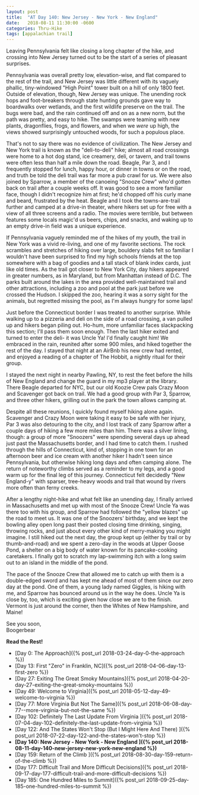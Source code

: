 ```yaml
---
layout: post
title:  "AT Day 140: New Jersey - New York - New England"
date:   2018-08-11 11:30:00 -0600
categories: Thru-Hike
tags: [appalachian trail]
---
```


Leaving Pennsylvania felt like closing a long chapter of the hike, and crossing into New Jersey turned out to be the start of a series of pleasant surprises.

<!--more-->

Pennsylvania was overall pretty low, elevation-wise, and flat compared to the rest of the trail, and New Jersey was little different with its vaguely phallic, tiny-windowed "High Point" tower built on a hill of only 1800 feet. Outside of elevation, though, New Jersey was unique. The unending rock hops and foot-breakers through state hunting grounds gave way to boardwalks over wetlands, and the first wildlife preserve on the trail. The bugs were bad, and the rain continued off and on as a new norm, but the path was pretty, and easy to hike. The swamps were teaming with new plants, dragonflies, frogs, and flowers, and when we _were_ up high, the views showed surprisingly untouched woods, for such a populous place.

That's not to say there was no evidence of civilization. The New Jersey and New York trail is known as the "deli-to-deli" hike; almost all road crossings were home to a hot dog stand, ice creamery, deli, or tavern, and trail towns were often less than half a mile down the road. Beagle, Par 3, and I frequently stopped for lunch, happy hour, or dinner in towns or on the road, and truth be told the deli trail was far more a pub crawl for us. We were also joined by Sparrow, a member of the canoeing "Snooze Crew" who'd gotten back on trail after a couple weeks off. It was good to see a more familiar face, though I didn't recognize him at first; he'd chopped off his curly mane and beard, frustrated by the heat. Beagle and I took the towns-are-trail further and camped at a drive-in theater, where hikers set up for free with a view of all three screens and a radio. The movies were terrible, but between features some locals magic'd us beers, chips, and snacks, and waking up to an empty drive-in field was a unique experience.

If Pennsylvania vaguely reminded me of the hikes of my youth, the trail in New York was a vivid re-living, and one of my favorite sections. The rock scrambles and stretches of hiking over large, bouldery slabs felt so familiar I wouldn't have been surprised to find my high schools friends at the top somewhere with a bag of goodies and a tall stack of blank index cards, just like old times. As the trail got closer to New York City, day hikers appeared in greater numbers, as in Maryland, but from Manhattan instead of D.C. The parks built around the lakes in the area provided well-maintained trail and other attractions, including a zoo and pool at the park just before we crossed the Hudson. I skipped the zoo, hearing it was a sorry sight for the animals, but regretted missing the pool, as I'm always hungry for some laps!

Just before the Connecticut border I was treated to another surprise. While walking up to a pizzeria and deli on the side of a road crossing, a van pulled up and hikers began piling out. Ho-hum, more unfamiliar faces slackpacking this section; I'll pass them soon enough. Then the last hiker exited and turned to enter the deli- it was Uncle Ya! I'd finally caught him! We embraced in the rain, reunited after some 900 miles, and hiked together the rest of the day. I stayed that night at an AirBnb his new crew had rented, and enjoyed a reading of a chapter of The Hobbit, a nightly ritual for their group.

I stayed the next night in nearby Pawling, NY, to rest the feet before the hills of New England and change the guard in my mp3 player at the library. There Beagle departed for NYC, but our old Koozie Crew pals Crazy Moon and Scavenger got back on trail. We had a good group with Par 3, Sparrow, and three other hikers, grilling out in the park the town allows camping at.

Despite all these reunions, I quickly found myself hiking alone again. Scavenger and Crazy Moon were taking it easy to be safe with her injury, Par 3 was also detouring to the city, and I lost track of zany Sparrow after a couple days of hiking a few more miles than him. There was a silver lining, though: a group of more "Snoozers" were spending several days up ahead just past the Massachusetts border, and I had time to catch them. I rushed through the hills of Connecticut, kind of, stopping in one town for an afternoon beer and ice cream with another hiker I hadn't seen since Pennsylvania, but otherwise hiking long days and often camping alone. The return of noteworthy climbs served as a reminder to my legs, and a good warm up for the final leg of this journey. Connecticut felt decidedly "New England-y" with sparser, tree-heavy woods and trail that wound by rivers more often than ferny creeks.

After a lengthy night-hike and what felt like an unending day, I finally arrived in Massachusetts and met up with most of the Snooze Crew! Uncle Ya was there too with his group, and Sparrow had followed the "yellow blazes" up the road to meet us. It was one of the Snoozers' birthday, and we kept the bowling alley open long past their posted closing time drinking, singing, throwing rocks, and just about every other kind of merry-making you might imagine. I still hiked out the next day, the group kept up (either by trail or by thumb-and-road) and we spent a zero-day in the woods at Upper Goose Pond, a shelter on a big body of water known for its pancake-cooking caretakers. I finally got to scratch my lap-swimming itch with a long swim out to an island in the middle of the pond.

The pace of the Snooze Crew that allowed me to catch up with them is a double-edged sword and has kept me ahead of most of them since our zero day at the pond. One of them, a young lady named Giggles, is hiking with me, and Sparrow has bounced around us in the way he does. Uncle Ya is close by, too, which is exciting given how close we are to the finish. Vermont is just around the corner, then the Whites of New Hampshire, and Maine!

See you soon,  
Boogerbear

**Read the Rest!**

- [Day 0: The Approach]({% post_url 2018-03-24-day-0-the-approach %})
- [Day 13: First "Zero" in Franklin, NC]({% post_url 2018-04-06-day-13-first-zero %})
- [Day 27: Exiting The Great Smoky Mountains]({% post_url 2018-04-20-day-27-exiting-the-great-smoky-mountains %})
- [Day 49: Welcome to Virginia]({% post_url 2018-05-12-day-49-welcome-to-virginia %})
- [Day 77: More Virginia But Not The Same]({% post_url 2018-06-08-day-77--more-virginia-but-not-the-same %})
- [Day 102: Definitely The Last Update From Virginia ]({% post_url 2018-07-04-day-102-definitely-the-last-update-from-virginia %})
- [Day 122: And The States Won't Stop (But I Might Here And There) ]({% post_url 2018-07-22-day-122-and-the-states-won't-stop %})
- **[Day 140: New Jersey - New York - New England ]({% post_url 2018-08-11-day-140-new-jersey-new-york-new-england %})**
- [Day 159: Return of the Climb ]({% post_url 2018-08-30-day-159-return-of-the-climb %})
- [Day 177: Difficult Trail and More Difficult Decisions]({% post_url 2018-09-17-day-177-difficult-trail-and-more-difficult-decisions %})
- [Day 185: One Hundred Miles to Summit]({% post_url 2018-09-25-day-185-one-hundred-miles-to-summit %})
